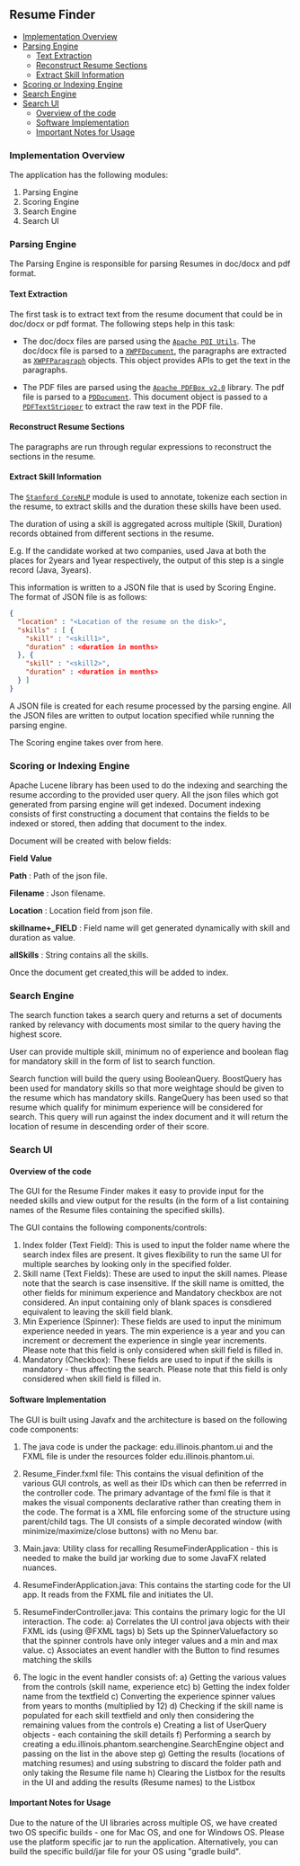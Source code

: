 ## Resume Finder

* [Implementation Overview](#implementation-overview)
* [Parsing Engine](#parsing-engine)
  + [Text Extraction](#text-extraction)
  + [Reconstruct Resume Sections](#reconstruct-resume-sections)
  + [Extract Skill Information](#extract-skill-information)
* [Scoring or Indexing Engine](#scoring-or-indexing-engine)
* [Search Engine](#search-engine)
* [Search UI](#search-ui)
  + [Overview of the code](#overview-of-the-code)
  + [Software Implementation](#software-implementation)
  + [Important Notes for Usage](#important-notes-for-usage)

### Implementation Overview

The application has the following modules:

1. Parsing Engine
2. Scoring Engine
3. Search Engine
4. Search UI

### Parsing Engine
The Parsing Engine is responsible for parsing Resumes in doc/docx and pdf format. 

#### Text Extraction
The first task is to extract text from the resume document that could be in doc/docx or pdf format. The following steps help in this task:

* The doc/docx files are parsed using the [`Apache POI Utils`](https://poi.apache.org/). The doc/docx file is parsed to a [`XWPFDocument`](https://poi.apache.org/apidocs/4.1/org/apache/poi/xwpf/usermodel/XWPFDocument.html), the paragraphs are extracted as [`XWPFParagraph`](https://poi.apache.org/apidocs/4.1/org/apache/poi/xwpf/usermodel/XWPFParagraph.html) objects. This object provides APIs to get the text in the paragraphs.

* The PDF files are parsed using the [`Apache PDFBox v2.0`](https://pdfbox.apache.org/2.0/getting-started.html) library. The pdf file is parsed to a [`PDDocument`](https://pdfbox.apache.org/docs/2.0.13/javadocs/org/apache/pdfbox/pdmodel/PDDocument.html). This document object is passed to a [`PDFTextStripper`](https://pdfbox.apache.org/docs/2.0.13/javadocs/org/apache/pdfbox/text/PDFTextStripper.html) to extract the raw text in the PDF file.

#### Reconstruct Resume Sections

The paragraphs are run through regular expressions to reconstruct the sections in the resume.

#### Extract Skill Information

The [`Stanford CoreNLP`](https://stanfordnlp.github.io/CoreNLP/#coredocument) module is used to annotate, tokenize each section in the resume, to extract skills and the duration these skills have been used. 

The duration of using a skill is aggregated across multiple (Skill, Duration) records obtained from different sections in the resume.

E.g. If the candidate worked at two companies, used Java at both the places for 2years and 1year respectively, the output of this step is a single record (Java, 3years).

This information is written to a JSON file that is used by Scoring Engine. The format of JSON file is as follows:

```JSON
{
  "location" : "<Location of the resume on the disk>",
  "skills" : [ {
    "skill" : "<skill1>",
    "duration" : <duration in months>
  }, {
    "skill" : "<skill2>",
    "duration" : <duration in months>
  } ]
}
```

A JSON file is created for each resume processed by the parsing engine. All the JSON files are written to output location specified while running the parsing engine.

The Scoring engine takes over from here.

### Scoring or Indexing Engine

Apache Lucene library has been used to do the indexing and searching the resume according to the provided user query. All the json files which got generated from parsing engine will get indexed. Document indexing consists of first constructing a document that contains the fields to be indexed or stored, then adding that document to the index.

Document will be created with below fields:



**Field**				**Value**

**Path** : Path of the json file.

**Filename** :	Json filename.

**Location** :	 		Location field from json file.

**skillname+_FIELD** : 	Field name will get generated dynamically with skill and duration as value.

**allSkills**	: 		String contains all the skills.

Once the document get created,this will be added to index.

### Search Engine

The search function takes a search query and returns a set of documents ranked by relevancy with documents most similar to the query having the highest score.

User can provide multiple skill, minimum no of experience and boolean flag for mandatory skill in the form of list to search function.

Search function will build the query using BooleanQuery. BoostQuery has been used for mandatory skills so that more weightage should be given to the resume which has mandatory skills. RangeQuery has been used so that resume which qualify for minimum experience will be considered for search. This query will run against the index document and it will return the location of resume in descending order of their score.

### Search UI

#### Overview of the code


The GUI for the Resume Finder makes it easy to provide input for the needed skills and view output for the results (in the form of a list containing names of the Resume files containing the specified skills).

The GUI contains the following components/controls:

1. Index folder (Text Field): This is used to input the folder name where the search index files are present. It gives flexibility to run the same UI for multiple searches by looking only in the specified folder.
2. Skill name (Text Fields): These are used to input the skill names. Please note that the search is case insensitive. If the skill name is omitted, the other fields for minimum experience and Mandatory checkbox are not considered. An input containing only of blank spaces is consdiered equivalent to leaving the skill field blank.
3. Min Experience (Spinner): These fields are used to input the minimum experience needed in years. The min experience is a year and you can increment or decrement the experience in single year increments. Please note that this field is only considered when skill field is filled in.
4. Mandatory (Checkbox): These fields are used to input if the skills is mandatory - thus affecting the search. Please note that this field is only considered when skill field is filled in.


#### Software Implementation

The GUI is built using Javafx and the architecture is based on the following code components:

1. The java code is under the package: edu.illinois.phantom.ui and the FXML file is under the resources folder edu.illinois.phantom.ui.
2. Resume_Finder.fxml file: This contains the visual definition of the various GUI controls, as well as their IDs which can then be referrred in the controller code. The primary advantage of the fxml file is that it makes the visual components declarative rather than creating them in the code. The format is a XML file enforcing some of the structure using parent/child tags. The UI consists of a simple decorated window (with minimize/maximize/close buttons) with no Menu bar.
3. Main.java: Utility class for recalling ResumeFinderApplication - this is needed to make the build jar working due to some JavaFX related nuances.
4. ResumeFinderApplication.java: This contains the starting code for the UI app. It reads from the FXML file and initiates the UI.
5. ResumeFinderController.java: This contains the primary logic for the UI interaction. The code:
	a) Correlates the UI control java objects with their FXML ids (using @FXML tags)
	b) Sets up the SpinnerValuefactory so that the spinner controls have only integer values and a min and max value.
	c) Associates an event handler with the Button to find resumes matching the skills
	
6. The logic in the event handler consists of:
	a) Getting the various values from the controls (skill name, experience etc)
	b) Getting the index folder name from the textfield
	c) Converting the experience spinner values from years to months (multiplied by 12)
	d) Checking if the skill name is populated for each skill textfield and only then considering the remaining values from the controls
	e) Creating a list of UserQuery objects - each containing the skill details
	f) Performing a search by creating a edu.illinois.phantom.searchengine.SearchEngine object and passing on the list in the above step
	g) Getting the results (locations of matching resumes) and using substring to discard the folder path and only taking the Resume file name
	h) Clearing the Listbox for the results in the UI and adding the results (Resume names) to the Listbox


#### Important Notes for Usage

Due to the nature of the UI libraries across multiple OS, we have created two OS specific builds - one for Mac OS, and one for Windows OS. Please use the platform specific jar to run the application. Alternatively, you can build the specific build/jar file for your OS using "gradle build".
